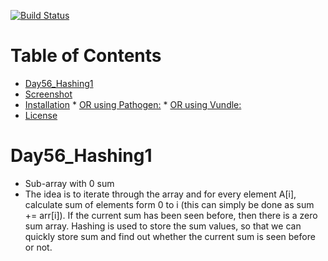 [![Build Status](https://travis-ci.org/ekalinin/github-markdown-toc.svg?branch=master)](https://travis-ci.org/ekalinin/github-markdown-toc)
<!--ts-->
Table of Contents
=================

  * [Day56_Hashing1](#day56_Hashing1)
  * [Screenshot](#screenshot)
  * [Installation](#installation)
        * [OR using Pathogen:](#or-using-pathogen)
        * [OR using Vundle:](#or-using-vundle)
  * [License](#license)
<!--te-->

Day56_Hashing1
=================
 * Sub-array with 0 sum
  * The idea is to iterate through the array and for every element A[i], calculate sum of elements form 0 to i (this can simply be done as sum += arr[i]). If the current sum has been seen before, then there is a zero sum array. Hashing is used to store the sum values, so that we can quickly store sum and find out whether the current sum is seen before or not.
